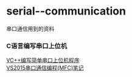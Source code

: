# serial--communication
串口通信用到的资料
### C语言编写串口上位机  
[VC++编写简单串口上位机程序](https://www.cnblogs.com/pengdonglin137/p/4829033.html)  
[VS2015串口通信编程(MFC)笔记](https://blog.csdn.net/sqh9595/article/details/51108604)
